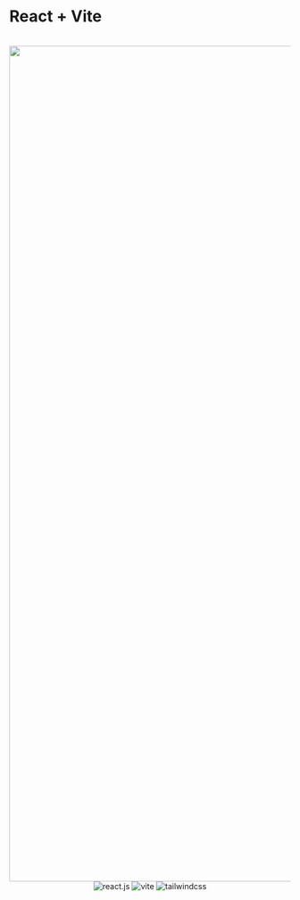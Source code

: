# React + Vite

<div align="center">
  <br />
    <a href="https://youtu.be/ukiGFmZ32YA?feature=shared" target="_blank">
      <img width="1499" alt="landing" src="https://github.com/user-attachments/assets/f96a7ed7-d2a1-4ba1-9e59-42500755fbc4" />
    </a>
  <br />

  <div>
    <img src="https://img.shields.io/badge/-React_JS-black?style=for-the-badge&logoColor=white&logo=react&color=61DAFB" alt="react.js" />
    <img src="https://img.shields.io/badge/-Vite-black?style=for-the-badge&logoColor=white&logo=vite&color=646CFF" alt="vite" />
    <img src="https://img.shields.io/badge/-Tailwind_CSS-black?style=for-the-badge&logoColor=white&logo=tailwindcss&color=06B6D4" alt="tailwindcss" />
  </div>
